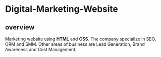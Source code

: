 # Digital-Marketing-Website

## overview

Marketing website using **HTML** and **CSS**.
The company  specialize in SEO, ORM and SMM. Other areas of business are Lead Generation, Brand Awareness and Cost Management.
